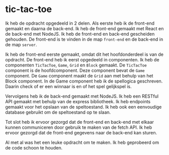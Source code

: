 # tic-tac-toe

[//]: # (basic thoughts about how you solved the assignment.)
Ik heb de opdracht opgedeeld in 2 delen. Als eerste heb ik de front-end gemaakt en daarna de back-end. Ik heb de
front-end gemaakt met React en de back-end met NodeJS. Ik heb de front-end en back-end gescheiden gehouden. De
front-end is te vinden in de map `front-end` en de back-end in de map `server`.

Ik heb de front-end eerste gemaakt, omdat dit het hoofdonderdeel is van de opdracht. De front-end heb ik eerst
opgedeeld in componenten. Ik heb de componenten `TicTacToe`, `Game`, `Grid` en `Block` gemaakt. De `TicTacToe`
component is de hoofdcomponent. Deze component bevat de `Game` component. De `Game` component maakt de `Grid` aan met 
behulp van het Block component. In de Game component heb ik de spellogica geschreven. Daarin check of er een winnaar 
is en of het spel gelijkspel is. 

Vervolgens heb ik de back-end gemaakt met NodeJS. Ik heb een RESTful API gemaakt met behulp van de express bibliotheek.
Ik heb endpoints gemaakt voor het opslaan van de speltoestand. Ik heb ook een eenvoudige database
gebruikt om de speltoestand op te slaan.

Tot slot heb ik ervoor gezorgd dat de front-end en back-end met elkaar kunnen communiceren door gebruik te maken 
van de fetch API. 
Ik heb ervoor gezorgd dat de front-end gegevens naar de back-end kan sturen.

Al met al was het een leuke opdracht om te maken. Ik heb geprobeerd om de code schoon te houden.
